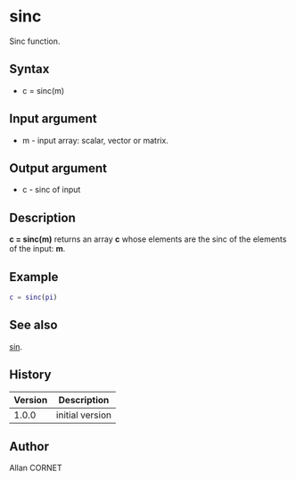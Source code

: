 # sinc

Sinc function.

## Syntax

- c = sinc(m)

## Input argument

- m - input array: scalar, vector or matrix.

## Output argument

- c - sinc of input

## Description

  <p><b>c = sinc(m)</b> returns an array <b>c</b> whose elements are the sinc of the elements of the input: <b>m</b>.</p>

## Example

```matlab
c = sinc(pi)
```

## See also

[sin](../trigonometric_functions/sin.md).

## History

| Version | Description     |
| ------- | --------------- |
| 1.0.0   | initial version |

## Author

Allan CORNET
